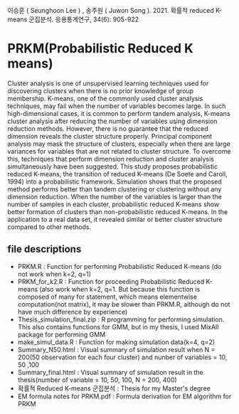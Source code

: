 이승훈 ( Seunghoon Lee ) , 송주원 ( Juwon Song ). 2021. 확률적 reduced K-means 군집분석. 응용통계연구, 34(6): 905-922


# PRKM(Probabilistic Reduced K means)

Cluster analysis is one of unsupervised learning techniques used for discovering clusters when there is no prior knowledge of group membership. K-means, one of the commonly used cluster analysis techniques, may fail when the number of variables becomes large. In such high-dimensional cases, it is common to perform tandem analysis, K-means cluster analysis after reducing the number of variables using dimension reduction methods. However, there is no guarantee that the reduced dimension reveals the cluster structure properly. Principal component analysis may mask the structure of clusters, especially when there are large variances for variables that are not related to cluster structure. To overcome this, techniques that perform dimension reduction and cluster analysis simultaneously have been suggested. This study proposes probabilistic reduced K-means, the transition of reduced K-means (De Soete and Caroll, 1994) into a probabilistic framework. Simulation shows that the proposed method performs better than tandem clustering or clustering without any dimension reduction. When the number of the variables is larger than the number of samples in each cluster, probabilistic reduced K-means show better formation of clusters than non-probabilistic reduced K-means. In the application to a real data set, it revealed similar or better cluster structure compared to other methods.


## file descriptions

- PRKM.R : Function for performing Probabilistic Reduced K-means (do not work when k=2, q=1)
- PRKM_for_k2.R : Function for proceeding Probabilistic Reduced K-means (also work when k=2, q=1. But because this function is composed of many for statement, which means elementwise computation(not matrix), it may be slower than PRKM.R, although do not have much difference by experience)
- Thesis_simulation_final.zip : R programming for performing simulation. This also contains functions for GMM, but in my thesis, I used MixAll package for performing GMM
- make_simul_data.R : Function for making simulation data(k=4, q=2)
- Summary_N50.html : Visual summary of simulation result when N = 200(50 observation for each four cluster) and nunber of variables = 10, 50 ,100
- Summary_final.html : Visual summary of simulation result in the thesis(number of variable = 10, 50, 100, N = 200, 400)
- 확률적 Reduced K-means 군집분석 : Thesis for my Master's degree
- EM formula notes for PRKM.pdf : Formula derivation for EM algorithm for PRKM
